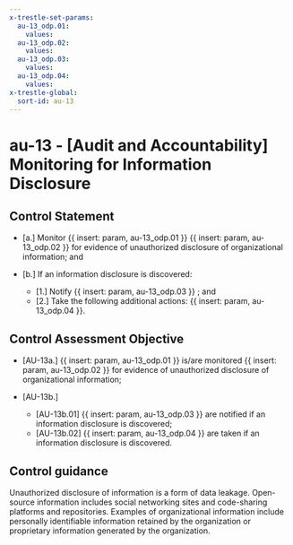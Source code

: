 ```yaml
---
x-trestle-set-params:
  au-13_odp.01:
    values:
  au-13_odp.02:
    values:
  au-13_odp.03:
    values:
  au-13_odp.04:
    values:
x-trestle-global:
  sort-id: au-13
---
```


# au-13 - \[Audit and Accountability\] Monitoring for Information Disclosure

## Control Statement

- \[a.\] Monitor {{ insert: param, au-13_odp.01 }} {{ insert: param, au-13_odp.02 }} for evidence of unauthorized disclosure of organizational information; and

- \[b.\] If an information disclosure is discovered:

  - \[1.\] Notify {{ insert: param, au-13_odp.03 }} ; and
  - \[2.\] Take the following additional actions: {{ insert: param, au-13_odp.04 }}.

## Control Assessment Objective

- \[AU-13a.\]  {{ insert: param, au-13_odp.01 }} is/are monitored {{ insert: param, au-13_odp.02 }} for evidence of unauthorized disclosure of organizational information;

- \[AU-13b.\]

  - \[AU-13b.01\]  {{ insert: param, au-13_odp.03 }} are notified if an information disclosure is discovered;
  - \[AU-13b.02\]  {{ insert: param, au-13_odp.04 }} are taken if an information disclosure is discovered.

## Control guidance

Unauthorized disclosure of information is a form of data leakage. Open-source information includes social networking sites and code-sharing platforms and repositories. Examples of organizational information include personally identifiable information retained by the organization or proprietary information generated by the organization.

